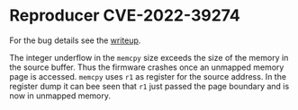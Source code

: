 # Reproducer CVE-2022-39274
For the bug details see the [writeup](../../../../../../../../bug-details/loramac-node/CVE-2022-39274-ProcessRadioRxDone-payload-oob.md).

The integer underflow in the `memcpy` size exceeds the size of the memory in the source buffer.
Thus the firmware crashes once an unmapped memory page is accessed.
`memcpy` uses `r1` as register for the source address.
In the register dump it can bee seen that `r1` just passed the page boundary and is now in unmapped memory.
